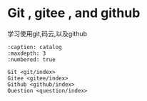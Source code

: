 # Git , gitee , and github

学习使用git,码云,以及github

```{toctree}
:caption: catalog
:maxdepth: 3
:numbered: true

Git <git/index>
Gitee <gitee/index>
Github <github/index>
Question <question/index>
```
